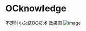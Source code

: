 # OCknowledge
不定时小总结OC技术
效果图
![image](https://github.com/FreeSnow520/OCknowledge/master/日间夜间模式切换/图片1.gif)
